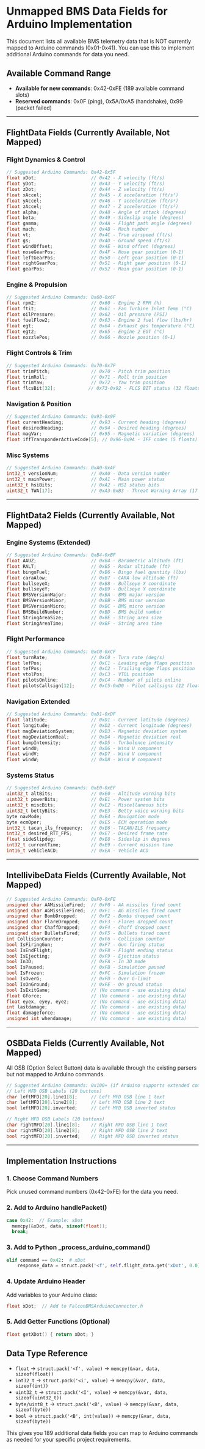 # Unmapped BMS Data Fields for Arduino Implementation

This document lists all available BMS telemetry data that is NOT currently mapped to Arduino commands (0x01-0x41). You can use this to implement additional Arduino commands for data you need.

## Available Command Range
- **Available for new commands**: 0x42-0xFE (189 available command slots)
- **Reserved commands**: 0x0F (ping), 0x5A/0xA5 (handshake), 0x99 (packet failed)

---

## FlightData Fields (Currently Available, Not Mapped)

### Flight Dynamics & Control
```cpp
// Suggested Arduino Commands: 0x42-0x5F
float xDot;                    // 0x42 - X velocity (ft/s)
float yDot;                    // 0x43 - Y velocity (ft/s)
float zDot;                    // 0x44 - Z velocity (ft/s)
float xAccel;                  // 0x45 - X acceleration (ft/s²)
float yAccel;                  // 0x46 - Y acceleration (ft/s²)
float zAccel;                  // 0x47 - Z acceleration (ft/s²)
float alpha;                   // 0x48 - Angle of attack (degrees)
float beta;                    // 0x49 - Sideslip angle (degrees)
float gamma;                   // 0x4A - Flight path angle (degrees)
float mach;                    // 0x4B - Mach number
float vt;                      // 0x4C - True airspeed (ft/s)
float gs;                      // 0x4D - Ground speed (ft/s)
float windOffset;              // 0x4E - Wind offset (degrees)
float noseGearPos;             // 0x4F - Nose gear position (0-1)
float leftGearPos;             // 0x50 - Left gear position (0-1)
float rightGearPos;            // 0x51 - Right gear position (0-1)
float gearPos;                 // 0x52 - Main gear position (0-1)
```

### Engine & Propulsion
```cpp
// Suggested Arduino Commands: 0x60-0x6F
float rpm2;                    // 0x60 - Engine 2 RPM (%)
float ftit;                    // 0x61 - Fan Turbine Inlet Temp (°C)
float oilPressure;             // 0x62 - Oil pressure (PSI)
float fuelFlow2;               // 0x63 - Engine 2 fuel flow (lbs/hr)
float egt;                     // 0x64 - Exhaust gas temperature (°C)
float egt2;                    // 0x65 - Engine 2 EGT (°C)
float nozzlePos;               // 0x66 - Nozzle position (0-1)
```

### Flight Controls & Trim
```cpp
// Suggested Arduino Commands: 0x70-0x7F
float trimPitch;               // 0x70 - Pitch trim position
float trimRoll;                // 0x71 - Roll trim position
float trimYaw;                 // 0x72 - Yaw trim position
float flcsBit[32];            // 0x73-0x92 - FLCS BIT status (32 floats)
```

### Navigation & Position
```cpp
// Suggested Arduino Commands: 0x93-0x9F
float currentHeading;          // 0x93 - Current heading (degrees)
float desiredHeading;          // 0x94 - Desired heading (degrees)
float magVar;                  // 0x95 - Magnetic variation (degrees)
float iffTransponderActiveCode[5]; // 0x96-0x9A - IFF codes (5 floats)
```

### Misc Systems
```cpp
// Suggested Arduino Commands: 0xA0-0xAF
int32_t versionNum;            // 0xA0 - Data version number
int32_t mainPower;             // 0xA1 - Main power status
uint32_t hsiBits;              // 0xA2 - HSI status bits
uint32_t TWA[17];              // 0xA3-0xB3 - Threat Warning Array (17 uint32)
```

---

## FlightData2 Fields (Currently Available, Not Mapped)

### Engine Systems (Extended)
```cpp
// Suggested Arduino Commands: 0xB4-0xBF
float AAUZ;                    // 0xB4 - Barometric altitude (ft)
float RALT;                    // 0xB5 - Radar altitude (ft)
float bingoFuel;               // 0xB6 - Bingo fuel quantity (lbs)
float caraAlow;                // 0xB7 - CARA low altitude (ft)
float bullseyeX;               // 0xB8 - Bullseye X coordinate
float bullseyeY;               // 0xB9 - Bullseye Y coordinate
float BMSVersionMajor;         // 0xBA - BMS major version
float BMSVersionMinor;         // 0xBB - BMS minor version
float BMSVersionMicro;         // 0xBC - BMS micro version
float BMSBuildNumber;          // 0xBD - BMS build number
float StringAreaSize;          // 0xBE - String area size
float StringAreaTime;          // 0xBF - String area time
```

### Flight Performance
```cpp
// Suggested Arduino Commands: 0xC0-0xCF
float turnRate;                // 0xC0 - Turn rate (deg/s)
float lefPos;                  // 0xC1 - Leading edge flaps position
float tefPos;                  // 0xC2 - Trailing edge flaps position
float vtolPos;                 // 0xC3 - VTOL position
float pilotsOnline;            // 0xC4 - Number of pilots online
float pilotsCallsign[12];      // 0xC5-0xD0 - Pilot callsigns (12 floats)
```

### Navigation Extended
```cpp
// Suggested Arduino Commands: 0xD1-0xDF
float latitude;                // 0xD1 - Current latitude (degrees)
float longitude;               // 0xD2 - Current longitude (degrees)
float magDeviationSystem;      // 0xD3 - Magnetic deviation system
float magDeviationReal;        // 0xD4 - Magnetic deviation real
float bumpIntensity;           // 0xD5 - Turbulence intensity
float windU;                   // 0xD6 - Wind U component
float windV;                   // 0xD7 - Wind V component
float windW;                   // 0xD8 - Wind W component
```

### Systems Status
```cpp
// Suggested Arduino Commands: 0xE0-0xEF
uint32_t altBits;              // 0xE0 - Altitude warning bits
uint32_t powerBits;            // 0xE1 - Power system bits
uint32_t miscBits;             // 0xE2 - Miscellaneous bits
uint32_t bettyBits;            // 0xE3 - Betty voice warning bits
byte navMode;                  // 0xE4 - Navigation mode
byte ecmOper;                  // 0xE5 - ECM operation mode
int32_t tacan_ils_frequency;   // 0xE6 - TACAN/ILS frequency
int32_t desired_RTT_FPS;       // 0xE7 - Desired frame rate
float sideSlipdeg;             // 0xE8 - Sideslip in degrees
int32_t currentTime;           // 0xE9 - Current mission time
int16_t vehicleACD;            // 0xEA - Vehicle ACD
```

---

## IntellivibeData Fields (Currently Available, Not Mapped)

```cpp
// Suggested Arduino Commands: 0xF0-0xFE
unsigned char AAMissileFired;  // 0xF0 - AA missiles fired count
unsigned char AGMissileFired;  // 0xF1 - AG missiles fired count
unsigned char BombDropped;     // 0xF2 - Bombs dropped count
unsigned char FlareDropped;    // 0xF3 - Flares dropped count
unsigned char ChaffDropped;    // 0xF4 - Chaff dropped count
unsigned char BulletsFired;    // 0xF5 - Bullets fired count
int CollisionCounter;          // 0xF6 - Collision counter
bool IsFiringGun;              // 0xF7 - Gun firing status
bool IsEndFlight;              // 0xF8 - Flight ending status
bool IsEjecting;               // 0xF9 - Ejection status
bool In3D;                     // 0xFA - In 3D mode
bool IsPaused;                 // 0xFB - Simulation paused
bool IsFrozen;                 // 0xFC - Simulation frozen
bool IsOverG;                  // 0xFD - Over G-limit
bool IsOnGround;               // 0xFE - On ground status
bool IsExitGame;               // (No command - use existing data)
float Gforce;                  // (No command - use existing data)
float eyex, eyey, eyez;        // (No command - use existing data)
int lastdamage;                // (No command - use existing data)
float damageforce;             // (No command - use existing data)
unsigned int whendamage;       // (No command - use existing data)
```

---

## OSBData Fields (Currently Available, Not Mapped)

All OSB (Option Select Button) data is available through the existing parsers but not mapped to Arduino commands.

```cpp
// Suggested Arduino Commands: 0x100+ (if Arduino supports extended commands)
// Left MFD OSB Labels (20 buttons)
char leftMFD[20].line1[8];     // Left MFD OSB line 1 text
char leftMFD[20].line2[8];     // Left MFD OSB line 2 text
bool leftMFD[20].inverted;     // Left MFD OSB inverted status

// Right MFD OSB Labels (20 buttons)
char rightMFD[20].line1[8];    // Right MFD OSB line 1 text
char rightMFD[20].line2[8];    // Right MFD OSB line 2 text
bool rightMFD[20].inverted;    // Right MFD OSB inverted status
```

---

## Implementation Instructions

### 1. Choose Command Numbers
Pick unused command numbers (0x42-0xFE) for the data you need.

### 2. Add to Arduino handlePacket()
```cpp
case 0x42:  // Example: xDot
  memcpy(&xDot, data, sizeof(float));
  break;
```

### 3. Add to Python _process_arduino_command()
```python
elif command == 0x42:  # xDot
    response_data = struct.pack('<f', self.flight_data.get('xDot', 0.0))
```

### 4. Update Arduino Header
Add variables to your Arduino class:
```cpp
float xDot;  // Add to FalconBMSArduinoConnector.h
```

### 5. Add Getter Functions (Optional)
```cpp
float getXDot() { return xDot; }
```

## Data Type Reference
- `float` → `struct.pack('<f', value)` → `memcpy(&var, data, sizeof(float))`
- `int32_t` → `struct.pack('<i', value)` → `memcpy(&var, data, sizeof(int))`
- `uint32_t` → `struct.pack('<I', value)` → `memcpy(&var, data, sizeof(uint32_t))`
- `byte/uint8_t` → `struct.pack('<B', value)` → `memcpy(&var, data, sizeof(byte))`
- `bool` → `struct.pack('<B', int(value))` → `memcpy(&var, data, sizeof(byte))`

This gives you 189 additional data fields you can map to Arduino commands as needed for your specific project requirements.